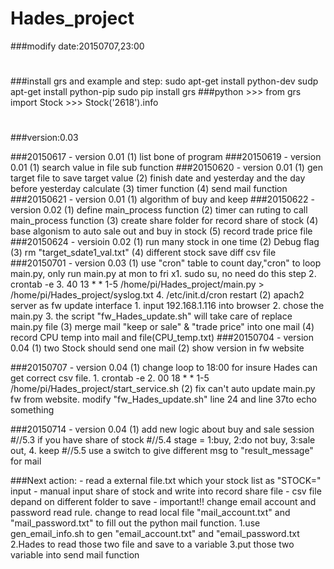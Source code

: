 # Hades_project

###modify date:20150707,23:00
#
###install grs and example and step:
	sudo apt-get install python-dev
	sudp apt-get install python-pip
	sudo pip install grs
###python
	>>> from grs import Stock
	>>> Stock('2618').info
#
###version:0.03

###20150617 - version 0.01
			(1) list bone of program
###20150619 - version 0.01
			(1) search value in file sub function
###20150620 - version 0.01
			(1) gen target file to save target value
			(2) finish date and yesterday and the day before yesterday calculate
			(3) timer function
			(4) send mail function
###20150621 - version 0.01
			(1) algorithm of buy and keep
###20150622 - version 0.02
			(1) define main_process function
			(2) timer can ruting to call main_process function
			(3) create share folder for record share of stock
			(4) base algonism to auto sale out and buy in stock
			(5) record trade price file
###20150624 - versioin 0.02
			(1) run many stock in one time
			(2) Debug flag
			(3) rm "target_sdate1_val.txt"
			(4) different stock save diff csv file
###20150701 - version 0.03
			(1) use "cron" table to count day,"cron" to loop main.py, only run main.py at mon to fri
				x1. sudo su, no need do this step
				2. crontab -e
				3. 40 13 * * 1-5 /home/pi/Hades_project/main.py > /home/pi/Hades_project/syslog.txt
				4. /etc/init.d/cron restart
			(2) apach2 server as fw update interface
				1. input 192.168.1.116 into browser
				2. chose the main.py 
				3. the script "fw_Hades_update.sh" will take care of replace main.py file 
			(3) merge mail "keep or sale" & "trade price" into one mail
			(4) record CPU temp into mail and file(CPU_temp.txt)
###20150704 - version 0.04
			(1) two Stock should send one mail
			(2) show version in fw website

###20150707 - version 0.04
            (1) change loop to 18:00 for insure Hades can get correct csv file.
                1. crontab -e
                2. 00 18 * * 1-5 /home/pi/Hades_project/start_service.sh
            (2) fix can't auto update main.py fw from website.
                modify "fw_Hades_update.sh" line 24 and line 37to echo something

###20150714 - version 0.04
            (1) add new logic about buy and sale session
                #//5.3 if you have share of stock
                #//5.4 stage = 1:buy, 2:do not buy, 3:sale out, 4. keep
                #//5.5 use a switch to give different msg to "result_message" for mail

###Next action:
			*-* read a external file.txt which your stock list as "STOCK=" input
			*-* manual input share of stock and write into record share file 
			*-* csv file depand on different folder to save
            *-* important!! change email account and password read rule.
                change to read local file "mail_account.txt" and "mail_password.txt"
                to fill out the python mail function.
                1.use gen_email_info.sh to gen "email_account.txt" and "email_password.txt
                2.Hades to read those two file and save to a variable
                3.put those two variable into send mail function

